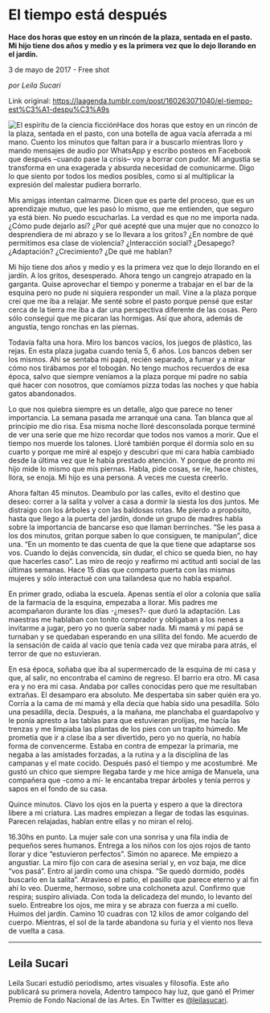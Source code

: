 # El tiempo está después

**Hace dos horas que estoy en un rincón de la plaza, sentada en el pasto. Mi hijo tiene dos años y medio y es la primera vez que lo dejo llorando en el jardín.**

3 de mayo de 2017 - Free shot

_por Leila Sucari_

Link original: https://laagenda.tumblr.com/post/160263071040/el-tiempo-est%C3%A1-despu%C3%A9s

![El espíritu de la ciencia ficción](https://64.media.tumblr.com/7c9d9771ffd6a9f31e87bf7a24107b63/tumblr_inline_pk077imcM31t6q87u_500.png)Hace dos horas que estoy en un rincón de la plaza, sentada en el pasto, con una botella de agua vacía aferrada a mi mano. Cuento los minutos que faltan para ir a buscarlo mientras lloro y mando mensajes de audio por WhatsApp y escribo posteos en Facebook que después –cuando pase la crisis– voy a borrar con pudor. Mi angustia se transforma en una exagerada y absurda necesidad de comunicarme. Digo lo que siento por todos los medios posibles, como si al multiplicar la expresión del malestar pudiera borrarlo. 


Mis amigas intentan calmarme. Dicen que es parte del proceso, que es un aprendizaje mutuo, que les pasó lo mismo, que me entienden, que seguro ya está bien. No puedo escucharlas. La verdad es que no me importa nada. ¿Cómo pude dejarlo así? ¿Por qué acepté que una mujer que no conozco lo desprendiera de mi abrazo y se lo llevara a los gritos? ¿En nombre de qué permitimos esa clase de violencia? ¿Interacción social? ¿Desapego? ¿Adaptación? ¿Crecimiento? ¿De qué me hablan?


Mi hijo tiene dos años y medio y es la primera vez que lo dejo llorando en el jardín. A los gritos, desesperado. Ahora tengo un cangrejo atrapado en la garganta. Quise aprovechar el tiempo y ponerme a trabajar en el bar de la esquina pero no pude ni siquiera responder un mail. Vine a la plaza porque creí que me iba a relajar. Me senté sobre el pasto porque pensé que estar cerca de la tierra me iba a dar una perspectiva diferente de las cosas. Pero sólo conseguí que me picaran las hormigas. Así que ahora, además de angustia, tengo ronchas en las piernas.


Todavía falta una hora. Miro los bancos vacíos, los juegos de plástico, las rejas. En esta plaza jugaba cuando tenía 5, 6 años. Los bancos deben ser los mismos. Ahí se sentaba mi papá, recién separado, a fumar y a mirar cómo nos tirábamos por el tobogán. No tengo muchos recuerdos de esa época, salvo que siempre veníamos a la plaza porque mi padre no sabía qué hacer con nosotros, que comíamos pizza todas las noches y que había gatos abandonados.


Lo que nos quiebra siempre es un detalle, algo que parece no tener importancia. La semana pasada me arranqué una cana. Tan blanca que al principio me dio risa. Esa misma noche lloré desconsolada porque terminé de ver una serie que me hizo recordar que todos nos vamos a morir. Que el tiempo nos muerde los talones. Lloré también porque él dormía solo en su cuarto y porque me miré al espejo y descubrí que mi cara había cambiado desde la última vez que le había prestado atención. Y porque de pronto mi hijo mide lo mismo que mis piernas. Habla, pide cosas, se ríe, hace chistes, llora, se enoja. Mi hijo es una persona. A veces me cuesta creerlo.


Ahora faltan 45 minutos. Deambulo por las calles, evito el destino que deseo: correr a la salita y volver a casa a dormir la siesta los dos juntos. Me distraigo con los árboles y con las baldosas rotas. Me pierdo a propósito, hasta que llego a la puerta del jardín, donde un grupo de madres habla sobre la importancia de bancarse eso que llaman berrinches. “Se les pasa a los dos minutos, gritan porque saben lo que consiguen, te manipulan”, dice una. “En un momento te das cuenta de que la que tiene que adaptarse sos vos. Cuando lo dejás convencida, sin dudar, el chico se queda bien, no hay que hacerles caso”. Las miro de reojo y reafirmo mi actitud anti social de las últimas semanas. Hace 15 días que comparto puerta con las mismas mujeres y sólo interactué con una tailandesa que no habla español. 
 

En primer grado, odiaba la escuela. Apenas sentía el olor a colonia que salía de la farmacia de la esquina, empezaba a llorar. Mis padres me acompañaron durante los días -¿meses?- que duró la adaptación. Las maestras me hablaban con tonito comprador y obligaban a los nenes a invitarme a jugar, pero yo no quería saber nada. Mi mamá y mi papá se turnaban y se quedaban esperando en una sillita del fondo. Me acuerdo de la sensación de caída al vacío que tenía cada vez que miraba para atrás, el terror de que no estuvieran.


En esa época, soñaba que iba al supermercado de la esquina de mi casa y que, al salir, no encontraba el camino de regreso. El barrio era otro. Mi casa era y no era mi casa. Andaba por calles conocidas pero que me resultaban extrañas. El desamparo era absoluto. Me despertaba sin saber quién era yo. Corría a la cama de mi mamá y ella decía que había sido una pesadilla. Sólo una pesadilla, decía. Después, a la mañana, me planchaba el guardapolvo y le ponía apresto a las tablas para que estuvieran prolijas, me hacía las trenzas y me limpiaba las plantas de los pies con un trapito húmedo. Me prometía que ir a clase iba a ser divertido, pero yo no quería, no había forma de convencerme. Estaba en contra de empezar la primaria, me negaba a las amistades forzadas, a la rutina y a la disciplina de las campanas y el mate cocido. Después pasó el tiempo y me acostumbré. Me gustó un chico que siempre llegaba tarde y me hice amiga de Manuela, una compañera que -como a mí- le encantaba trepar árboles y tenía perros y sapos en el fondo de su casa.


Quince minutos. Clavo los ojos en la puerta y espero a que la directora libere a mi criatura. Las madres empiezan a llegar de todas las esquinas. Parecen relajadas, hablan entre ellas y no miran el reloj. 


16.30hs en punto. La mujer sale con una sonrisa y una fila india de pequeños seres humanos. Entrega a los niños con los ojos rojos de tanto llorar y dice “estuvieron perfectos”. Simón no aparece. Me empiezo a angustiar. La miro fijo con cara de asesina serial y, en voz baja, me dice “vos pasá”. Entro al jardín como una chispa. “Se quedó dormido, podés buscarlo en la salita”. Atravieso el patio, el pasillo que parece eterno y al fin ahí lo veo. Duerme, hermoso, sobre una colchoneta azul. Confirmo que respira; suspiro aliviada. Con toda la delicadeza del mundo, lo levanto del suelo. Entreabre los ojos, me mira y se abraza con fuerza a mi cuello. Huimos del jardín. Camino 10 cuadras con 12 kilos de amor colgando del cuerpo. Mientras, el sol de la tarde abandona su furia y el viento nos lleva de vuelta a casa.




---

 Leila Sucari
-------------

 Leila Sucari estudió periodismo, artes visuales y filosofía. Este año publicará su primera novela, Adentro tampoco hay luz, que ganó el Primer Premio de Fondo Nacional de las Artes. En Twitter es [@leilasucari](https://twitter.com/leilasucari). 

